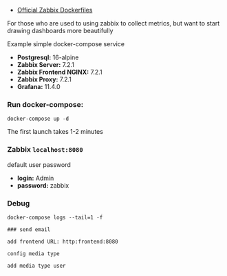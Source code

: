 - [Official Zabbix Dockerfiles](https://github.com/zabbix/zabbix-docker)

For those who are used to using zabbix to collect metrics, but want to start drawing dashboards more beautifully

Example simple docker-compose service

- **Postgresql:** 16-alpine
- **Zabbix Server:** 7.2.1
- **Zabbix Frontend NGINX:** 7.2.1
- **Zabbix Proxy:** 7.2.1
- **Grafana:** 11.4.0

### Run docker-compose:

```
docker-compose up -d
```

The first launch takes 1-2 minutes

### Zabbix `localhost:8080`

default user password

- **login:** Admin
- **password:** zabbix

### Debug

```
docker-compose logs --tail=1 -f

### send email

add frontend URL: http:frontend:8080

config media type

add media type user

```

